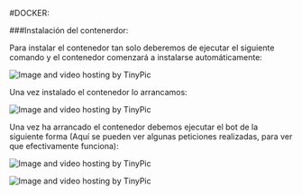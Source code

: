 #DOCKER:

###Instalación del contenerdor:

Para instalar el contenedor tan solo deberemos de ejecutar el siguiente comando y el contenedor comenzará a instalarse automáticamente:

<img src="http://i68.tinypic.com/25qgftx.png" border="0" alt="Image and video hosting by TinyPic"></a>

Una vez instalado el contenedor lo arrancamos:

<img src="http://i67.tinypic.com/25inimf.png" border="0" alt="Image and video hosting by TinyPic"></a>

Una vez ha arrancado el contenedor debemos ejecutar el bot de la siguiente forma (Aquí se pueden ver algunas peticiones realizadas, para ver que efectivamente funciona):

<img src="http://i66.tinypic.com/dlt9w8.png" border="0" alt="Image and video hosting by TinyPic"></a>

<img src="http://i63.tinypic.com/2vwz1ux.png" border="0" alt="Image and video hosting by TinyPic"></a>
